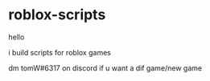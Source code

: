 # roblox-scripts

hello

i build scripts for roblox games

dm tomW#6317 on discord if u want a dif game/new game
